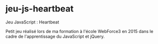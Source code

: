 # jeu-js-heartbeat
Jeu JavaScript : Heartbeat

Petit jeu réalisé lors de ma formation à l'école WebForce3 en 2015 dans le cadre de l'apprentissage du JavaScript et jQuery.
